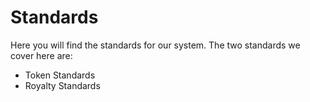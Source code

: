 # Standards

Here you will find the standards for our system. The two standards we cover here are:

- Token Standards
- Royalty Standards